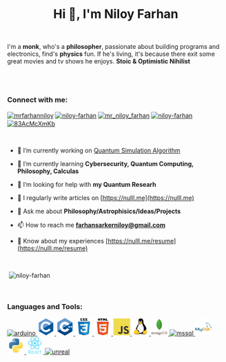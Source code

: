 <h1 align="center">Hi 👋, I'm Niloy Farhan</h1>
<br/>
<p align="centr">I'm a <strong>monk</strong>, who's a <strong>philosopher</strong>, passionate about building programs and electronics, find's <strong>physics</strong> fun. If he's living, it's because there exit some great movies and tv shows he enjoys. <strong>Stoic & Optimistic Nihilist</strong></p>

<br/>
<br/>

<h3 align="left">Connect with me:</h3>
<p align="left">
<a href="https://twitter.com/mrfarhanniloy" target="blank"><img align="center" src="https://raw.githubusercontent.com/rahuldkjain/github-profile-readme-generator/master/src/images/icons/Social/twitter.svg" alt="mrfarhanniloy" height="30" width="40" /></a>
<a href="https://linkedin.com/in/niloy-farhan" target="blank"><img align="center" src="https://raw.githubusercontent.com/rahuldkjain/github-profile-readme-generator/master/src/images/icons/Social/linked-in-alt.svg" alt="niloy-farhan" height="30" width="40" /></a>
<a href="https://instagram.com/mr_niloy_farhan" target="blank"><img align="center" src="https://raw.githubusercontent.com/rahuldkjain/github-profile-readme-generator/master/src/images/icons/Social/instagram.svg" alt="mr_niloy_farhan" height="30" width="40" /></a>
<a href="https://www.leetcode.com/niloy-farhan" target="blank"><img align="center" src="https://raw.githubusercontent.com/rahuldkjain/github-profile-readme-generator/master/src/images/icons/Social/leet-code.svg" alt="niloy-farhan" height="30" width="40" /></a>
<a href="https://discord.gg/83AcMcXmKb" target="blank"><img align="center" src="https://raw.githubusercontent.com/rahuldkjain/github-profile-readme-generator/master/src/images/icons/Social/discord.svg" alt="83AcMcXmKb" height="30" width="40" /></a>
</p>

<br/>

- 🔭 I’m currently working on [Quantum Simulation Algorithm](https://nulll.me/quantum-simulation-algorithm)

- 🌱 I’m currently learning **Cybersecurity, Quantum Computing, Philosophy, Calculas**

- 🤝 I’m looking for help with **my Quantum Researh**

- 📝 I regularly write articles on [https://nulll.me](https://nulll.me)

- 💬 Ask me about **Philosophy/Astrophisics/Ideas/Projects**

- 📫 How to reach me **farhansarkerniloy@gmail.com**

- 📄 Know about my experiences [https://nulll.me/resume](https://nulll.me/resume)



<br/>
<p>&nbsp;<img width: 600px align="center" src="https://github-readme-stats.vercel.app/api?username=niloy-farhan&show_icons=true&locale=en" alt="niloy-farhan" /></p>



<br/>
<h3 align="left">Languages and Tools:</h3>
<p align="left"> <a href="https://www.arduino.cc/" target="_blank" rel="noreferrer"> <img src="https://cdn.worldvectorlogo.com/logos/arduino-1.svg" alt="arduino" width="40" height="40"/> </a> <a href="https://www.cprogramming.com/" target="_blank" rel="noreferrer"> <img src="https://raw.githubusercontent.com/devicons/devicon/master/icons/c/c-original.svg" alt="c" width="40" height="40"/> </a> <a href="https://www.w3schools.com/cpp/" target="_blank" rel="noreferrer"> <img src="https://raw.githubusercontent.com/devicons/devicon/master/icons/cplusplus/cplusplus-original.svg" alt="cplusplus" width="40" height="40"/> </a> <a href="https://www.w3schools.com/css/" target="_blank" rel="noreferrer"> <img src="https://raw.githubusercontent.com/devicons/devicon/master/icons/css3/css3-original-wordmark.svg" alt="css3" width="40" height="40"/> </a> <a href="https://www.w3.org/html/" target="_blank" rel="noreferrer"> <img src="https://raw.githubusercontent.com/devicons/devicon/master/icons/html5/html5-original-wordmark.svg" alt="html5" width="40" height="40"/> </a> <a href="https://developer.mozilla.org/en-US/docs/Web/JavaScript" target="_blank" rel="noreferrer"> <img src="https://raw.githubusercontent.com/devicons/devicon/master/icons/javascript/javascript-original.svg" alt="javascript" width="40" height="40"/> </a> <a href="https://www.linux.org/" target="_blank" rel="noreferrer"> <img src="https://raw.githubusercontent.com/devicons/devicon/master/icons/linux/linux-original.svg" alt="linux" width="40" height="40"/> </a> <a href="https://www.mongodb.com/" target="_blank" rel="noreferrer"> <img src="https://raw.githubusercontent.com/devicons/devicon/master/icons/mongodb/mongodb-original-wordmark.svg" alt="mongodb" width="40" height="40"/> </a> <a href="https://www.microsoft.com/en-us/sql-server" target="_blank" rel="noreferrer"> <img src="https://www.svgrepo.com/show/303229/microsoft-sql-server-logo.svg" alt="mssql" width="40" height="40"/> </a> <a href="https://www.mysql.com/" target="_blank" rel="noreferrer"> <img src="https://raw.githubusercontent.com/devicons/devicon/master/icons/mysql/mysql-original-wordmark.svg" alt="mysql" width="40" height="40"/> </a> <a href="https://www.python.org" target="_blank" rel="noreferrer"> <img src="https://raw.githubusercontent.com/devicons/devicon/master/icons/python/python-original.svg" alt="python" width="40" height="40"/> </a> <a href="https://reactjs.org/" target="_blank" rel="noreferrer"> <img src="https://raw.githubusercontent.com/devicons/devicon/master/icons/react/react-original-wordmark.svg" alt="react" width="40" height="40"/> </a> <a href="https://unrealengine.com/" target="_blank" rel="noreferrer"> <img src="https://raw.githubusercontent.com/kenangundogan/fontisto/036b7eca71aab1bef8e6a0518f7329f13ed62f6b/icons/svg/brand/unreal-engine.svg" alt="unreal" width="40" height="40"/> </a> </p>

